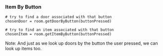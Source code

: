 ### Item By Button

	# try to find a door associated with that button
	chosenDoor = room.getDoorByButton(buttonPressed)
		
	# try to find an item associated with that button
	chosenItem = room.getItemByButton(buttonPressed)

Note:
And just as we look up doors by the button the user pressed, we can look up items too.